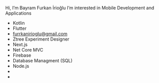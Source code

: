 
Hi, I’m Bayram Furkan İrioğlu
I’m interested in Mobile Development and Applications
- Kotlin
- Flutter
- furrkanirioglu@gmail.com
- Ztree Experiment Designer
- Next.js 
- Net Core MVC
- Firebase
- Database Managment (SQL)
- Node.js
- 
- 
  




